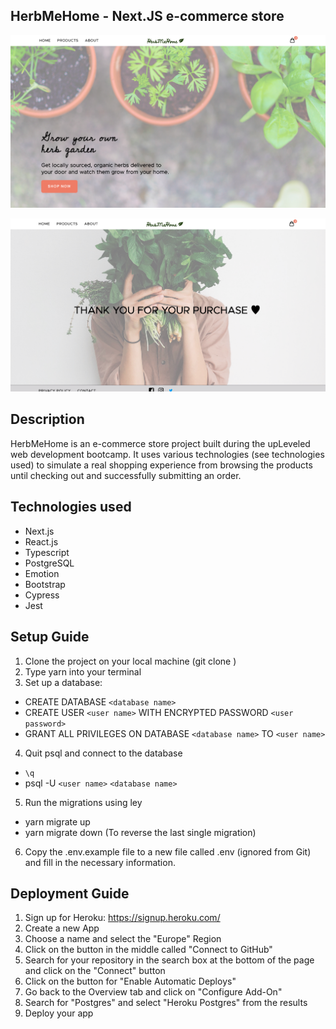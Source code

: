 ## HerbMeHome - Next.JS e-commerce store

![alt text](/public/images/home.jpg?raw=true 'HerbMeHome Store')

![alt text](/public/images/thankyou2.jpg?raw=true 'HerbMeHome Store')

## Description

HerbMeHome is an e-commerce store project built during the upLeveled web development bootcamp. It uses various technologies (see technologies used) to simulate a real shopping experience from browsing the products until checking out and successfully submitting an order.

## Technologies used

- Next.js
- React.js
- Typescript
- PostgreSQL
- Emotion
- Bootstrap
- Cypress
- Jest

## Setup Guide

1. Clone the project on your local machine (git clone <url>)
2. Type yarn into your terminal
3. Set up a database:

- CREATE DATABASE `<database name>`
- CREATE USER `<user name>` WITH ENCRYPTED PASSWORD `<user password>`
- GRANT ALL PRIVILEGES ON DATABASE `<database name>` TO `<user name>`

4. Quit psql and connect to the database

- `\q`
- psql -U `<user name>` `<database name>`

5. Run the migrations using ley

- yarn migrate up
- yarn migrate down (To reverse the last single migration)

6. Copy the .env.example file to a new file called .env (ignored from Git) and fill in the necessary information.

## Deployment Guide

1. Sign up for Heroku: https://signup.heroku.com/
2. Create a new App
3. Choose a name and select the "Europe" Region
4. Click on the button in the middle called "Connect to GitHub"
5. Search for your repository in the search box at the bottom of the page and click on the "Connect" button
6. Click on the button for "Enable Automatic Deploys"
7. Go back to the Overview tab and click on "Configure Add-On"
8. Search for "Postgres" and select "Heroku Postgres" from the results
9. Deploy your app
